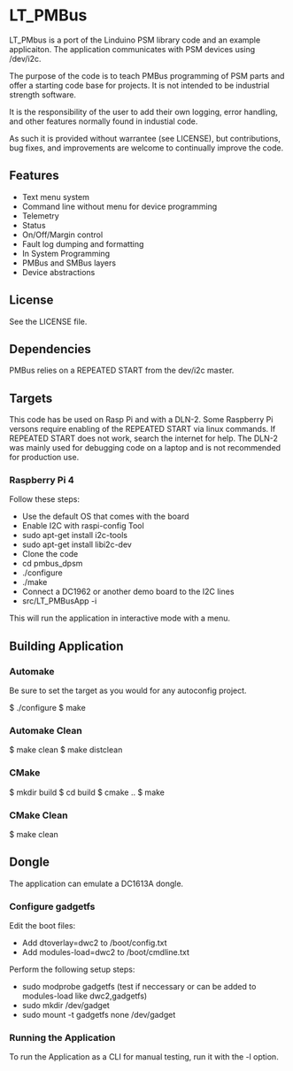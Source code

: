 # LT_PMBus

LT_PMbus is a port of the Linduino PSM library code and an example applicaiton.
The application communicates with PSM devices using /dev/i2c.

The purpose of the code is to teach PMBus programming of PSM parts and offer a
starting code base for projects. It is not intended to be industrial strength
software.

It is the responsibility of the user to add their own logging, error handling,
and other features normally found in industial code.

As such it is provided without warrantee (see LICENSE), but contributions,
bug fixes, and improvements are welcome to continually improve the code.

## Features

* Text menu system
* Command line without menu for device programming
* Telemetry
* Status
* On/Off/Margin control
* Fault log dumping and formatting
* In System Programming
* PMBus and SMBus layers
* Device abstractions

## License

See the LICENSE file.

## Dependencies

PMBus relies on a REPEATED START from the dev/i2c master.

## Targets

This code has be used on Rasp Pi and with a DLN-2. Some Raspberry Pi versons
require enabling of the REPEATED START via linux commands. If REPEATED START
does not work, search the internet for help. The DLN-2 was mainly used
for debugging code on a laptop and is not recommended for production use.

### Raspberry Pi 4

Follow these steps:

* Use the default OS that comes with the board
* Enable I2C with raspi-config Tool
* sudo apt-get install i2c-tools
* sudo apt-get install libi2c-dev
* Clone the code
* cd pmbus_dpsm
* ./configure
* ./make
* Connect a DC1962 or another demo board to the I2C lines
* src/LT_PMBusApp -i

This will run the application in interactive mode with a menu.

## Building Application

### Automake

Be sure to set the target as you would for any autoconfig project.

$ ./configure
$ make

### Automake Clean

$ make clean
$ make distclean

### CMake

$ mkdir build
$ cd build
$ cmake ..
$ make

### CMake Clean

$ make clean

## Dongle

The application can emulate a DC1613A dongle.

### Configure gadgetfs

Edit the boot files:

* Add dtoverlay=dwc2 to /boot/config.txt
* Add modules-load=dwc2 to /boot/cmdline.txt

Perform the following setup steps:

* sudo modprobe gadgetfs (test if neccessary or can be added to modules-load like dwc2,gadgetfs)
* sudo mkdir /dev/gadget
* sudo mount -t gadgetfs none /dev/gadget

### Running the Application

To run the Application as a CLI for manual testing, run it with the -l option.
